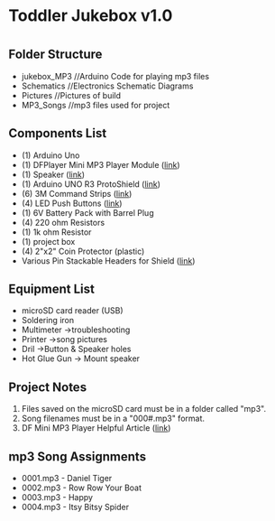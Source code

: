 <html>
<h1>Toddler Jukebox v1.0<h1>
<body>

<h2>Folder Structure</h2>

<ul>
  <li>jukebox_MP3 //Arduino Code for playing mp3 files</li>
  <li>Schematics //Electronics Schematic Diagrams</li>
  <li>Pictures //Pictures of build</li>
  <li>MP3_Songs	//mp3 files used for project</li>
</ul>

<h2>Components List</h2>
<ul>
  <li>(1) Arduino Uno</li>
  <li>(1) DFPlayer Mini MP3 Player Module (<a href="https://www.amazon.com/gp/product/B07TD91R5X/ref=ppx_yo_dt_b_asin_image_o00_s01?ie=UTF8&psc=1">link</a>)</li>
  <li>(1) Speaker (<a href="https://www.amazon.com/gp/product/B07GJ4GH67/ref=ppx_yo_dt_b_asin_title_o00_s00?ie=UTF8&psc=1">link</a>)</li>
  <li>(1) Arduino UNO R3 ProtoShield (<a href="https://www.amazon.com/gp/product/B00HHYBWPO/ref=ppx_yo_dt_b_asin_title_o00_s00?ie=UTF8&psc=1">link</a>)</li>
  <li>(6) 3M Command Strips (<a href="https://www.amazon.com/gp/product/B073XRDYF4/ref=ppx_yo_dt_b_asin_title_o00_s01?ie=UTF8&psc=1">link</a>)</li>
  <li>(4) LED Push Buttons (<a href="https://www.amazon.com/gp/product/B0816R824L/ref=ppx_yo_dt_b_asin_title_o04_s01?ie=UTF8&psc=1">link</a>)</li>
  <li>(1) 6V Battery Pack with Barrel Plug</li>
  <li>(4) 220 ohm Resistors</li>
  <li>(1) 1k ohm Resistor</li>
  <li>(1) project box</li>
  <li>(4) 2"x2" Coin Protector (plastic)</li>
  <li>Various Pin Stackable Headers for Shield (<a href="https://www.amazon.com/gp/product/B07CWSXY7P/ref=ppx_od_dt_b_asin_title_s00?ie=UTF8&psc=1">link</a>)</li>
</ul>

  
<h2>Equipment List</h2>
<ul>
  <li>microSD card reader (USB)</li>
  <li>Soldering iron</li>
  <li>Multimeter ->troubleshooting</li>
  <li>Printer ->song pictures</li>
  <li>Dril ->Button & Speaker holes</li>
  <li>Hot Glue Gun -> Mount speaker</li>
</ul> 

<h2>Project Notes</h2>
<ol>
  <li>Files saved on the microSD card must be in a folder called "mp3".</li>
  <li>Song filenames must be in a "000#.mp3" format.</li>
  <li>DF Mini MP3 Player Helpful Article (<a href="https://wiki.dfrobot.com/DFPlayer_Mini_SKU_DFR0299">link</a>)</li>
</ol>

<h2>mp3 Song Assignments</h2>
<ul>
  <li>0001.mp3 - Daniel Tiger</li>
  <li>0002.mp3 - Row Row Your Boat</li>
  <li>0003.mp3 - Happy</li>
  <li>0004.mp3 - Itsy Bitsy Spider</li>
</ul>
</body>
</html>

